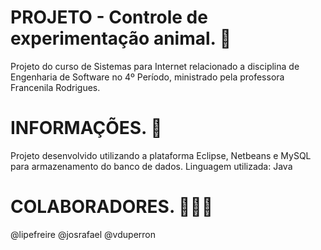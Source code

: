 # PROJETO - Controle de experimentação animal. 🐶
Projeto do curso de Sistemas para Internet relacionado a disciplina de Engenharia de Software no 4º Período, ministrado pela
professora Francenila Rodrigues.

# INFORMAÇÕES. 📝
Projeto desenvolvido utilizando a plataforma Eclipse, Netbeans e MySQL para armazenamento do banco de dados.
Linguagem utilizada: Java

# COLABORADORES. 👨‍👦‍👦
@lipefreire 
@josrafael 
@vduperron


